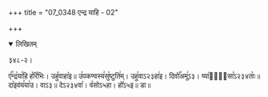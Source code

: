 +++
title = "07_0348 एन्द्र याहि - 02"

+++
<details open><summary>लिखितम्</summary>

३४८-२।

ए꣤꣯न्द्र꣥या꣯हि ह꣤रि꣥भिः। उहु꣤वाहा꣥इ॥ उ꣡पकण्वस्य꣢सु꣡ष्टुति꣢म्। उहु꣡वाऽ२३हा꣢इ। दिवो꣡꣯अमू꣢ऽ३। ष्या꣡शा꣢᳐सा꣣ऽ२३४ताः꣥॥ दा꣡इवंय꣣या꣢उ। वाऽ३॥ देऽ२३४वा꣥। व꣤सोऽ५हा। हो꣤ऽ५इ॥ डा॥
</details>